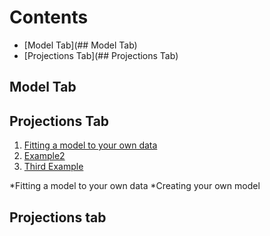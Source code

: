 # Contents

- [Model Tab](## Model Tab)
- [Projections Tab](## Projections Tab)

## Model Tab


## Projections Tab


1. [Fitting a model to your own data](#example)
2. [Example2](#example2)
3. [Third Example](#third-example)

*Fitting a model to your own data
*Creating your own model

## Projections tab

